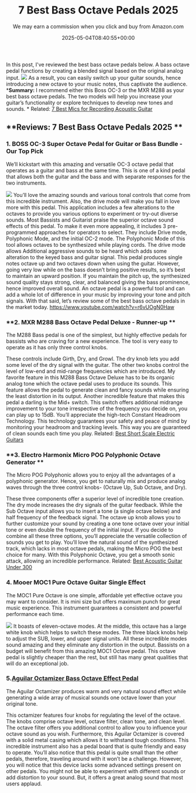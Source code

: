 ﻿---
author: We may earn a commission when you click and buy from Amazon.com
layout: post
title: 7 Best Bass Octave Pedals 2025
date: '2025-05-04T08:40:55+00:00'
categories:
- Guitar
tags: []
slug: /best-bass-octave-pedals/
lastmod: 2025-05-07T12:21:23+03:00
---

In this post, I've reviewed the best bass octave pedals below. A bass octave pedal functions by creating a blended signal based on the original analog input.
![](/assets/img/img/)
As a result, you can easily switch up your guitar sounds, hence introducing a new octave to your music notes, thus captivate the audience.
***Summary:** I recommend either this Boss OC-3 or the MXR M288 as your best bass octave pedals. The two models will help you increase your guitar’s functionality or explore techniques to develop new tones and sounds. *
Related:
[7 Best Mics for Recording Acoustic Guitar](https://pestpolicy.com/best-mics-for-recording-acoustic-guitar/)
## **Reviews: 7 Best Bass Octave Pedals 2025 **
### **1. BOSS OC-3 Super Octave Pedal for Guitar or Bass Bundle - Our Top Pick**
We’ll kickstart with this amazing and versatile OC-3 octave pedal that operates as a guitar and bass at the same time. This is one of a kind pedal that allows both the guitar and the bass and with separate responses for the two instruments.

![](/assets/img/e/ir)
You’ll love the amazing sounds and various tonal controls that come from this incredible instrument. Also, the drive mode will make you fall in love more with this pedal. This application includes a few alterations to the octaves to provide you various options to experiment or try-out diverse sounds.
Most Bassists and Guitarist praise the superior octave sound effects of this pedal. To make it even more appealing, it includes 3 pre-programmed approaches for operators to select. They include Drive mode, Polyphonic Mode, and the initial OC-2 mode.
The Polyphonic Mode of this tool allows octaves to be synthesized while playing cords. The drive mode allows Additional aggressive sounds to be heard which adds some alteration to the keyed bass and guitar signal.
This pedal produces single notes octave up and two octaves down when using the guitar. However, going very low while on the bass doesn’t bring positive results, so it’s best to maintain an upward position.
If you maintain the pitch up, the synthesized sound quality stays strong, clear, and balanced giving the bass prominence, hence improved overall sound.
An octave pedal is a powerful tool and can add a whole lot of difference in your music by improving your tone and pitch signals. With that said, let’s review some of the best bass octave pedals in the market today.
https://www.youtube.com/watch?v=r6vUOgN0Haw
### **2. MXR M288 Bass Octave Pedal Deluxe - Runner-up **
The M288 Bass pedal is one of the simplest, but highly effective pedals for bassists who are craving for a new experience. The tool is very easy to operate as it has only three control knobs.

These controls include Girth, Dry, and Growl. The dry knob lets you add some level of the dry signal with the guitar. The other two knobs control the level of low-end and mid-range frequencies which are introduced.
My favorite feature in this M288 Bass Octave Deluxe has to be its organic analog tone which the octave pedal uses to produce its sounds. This feature allows the pedal to generate clean and fancy sounds while ensuring the least distortion in its output.
Another incredible feature that makes this pedal a darling is the Mid+ switch. This switch offers additional midrange improvement to your tone irrespective of the frequency you decide on, you can play up to 15dB.
You’ll appreciate the high-tech Constant Headroom Technology. This technology guarantees your safety and peace of mind by monitoring your headroom and tracking levels. This way you are guaranteed of clean sounds each time you play.
Related:
[Best Short Scale Electric Guitars](https://pestpolicy.com/best-short-scale-electric-guitars/)
### **3. Electro Harmonix Micro POG Polyphonic Octave Generator **
The Micro POG Polyphonic allows you to enjoy all the advantages of a polyphonic generator. Hence, you get to naturally mix and produce analog waves through the three control knobs- (Octave Up, Sub Octave, and Dry).

These three components offer a superior level of incredible tone creation. The dry mode increases the dry signals of the guitar feedback. While the Sub Octave input allows you to insert a tone (a single octave below) and half frequency of the feedback signal.
The octave up knob allows you to further customize your sound by creating a one tone octave over your initial tone or even double the frequency of the initial input. If you decide to combine all these three options, you’ll appreciate the versatile collection of sounds you get to play.
You’ll love the natural sound of the synthesized track, which lacks in most octave pedals, making the Micro POG the best choice for many. With this Polyphonic Octave, you get a smooth sonic attack, allowing an incredible performance.
Related:
[Best Acoustic Guitar Under 300](https://pestpolicy.com/best-acoustic-guitar-under-300/)
### **4. Mooer MOC1 Pure Octave Guitar Single Effect**
The MOC1 Pure Octave is one simple, affordable yet effective octave you may want to consider. It is mini size but offers maximum punch for great music experience. This instrument guarantees a consistent and powerful performance each time.

![](/assets/img/e/ir)
It boasts of eleven-octave modes. At the middle, this octave has a large white knob which helps to switch these modes. The three black knobs help to adjust the SUB, lower, and upper signal units. All these incredible modes sound amazing and they eliminate any distortion in the output.
Bassists on a budget will benefit from this amazing MOC1 Octave pedal. This octave pedal is slightly cheaper than the rest, but still has many great qualities that will do an exceptional job.
### 5.[Aguilar Octamizer Bass Octave Effect Pedal](https://www.amazon.com/dp/B002MUALVY/?tag=p-policy-20)
The Aguilar Octamizer produces warm and very natural sound effect while generating a wide array of musical sounds one octave lower than your original tone.

This octamizer features four knobs for regulating the level of the octave. The knobs comprise octave level, octave filter, clean tone, and clean level. The octave filter offers you additional control to allow you to influence your octave sound as you wish.
Furthermore, this Aguilar Octamizer is covered with a solid metal casing which allows it to withstand tough conditions. This incredible instrument also has a pedal board that is quite friendly and easy to operate.
You’ll also notice that this pedal is quite small than the other pedals, therefore, traveling around with it won’t be a challenge.
However, you will notice that this device lacks some advanced settings present on other pedals. You might not be able to experiment with different sounds or add distortion to your sound. But, it offers a great analog sound that most users applaud.